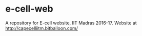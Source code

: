 # e-cell-web
A repository for E-cell website, IIT Madras 2016-17.
Website at http://capecelliitm.bitballoon.com/